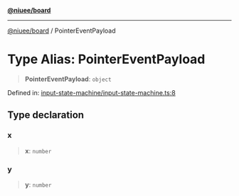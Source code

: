 [**@niuee/board**](../README.md)

***

[@niuee/board](../globals.md) / PointerEventPayload

# Type Alias: PointerEventPayload

> **PointerEventPayload**: `object`

Defined in: [input-state-machine/input-state-machine.ts:8](https://github.com/niuee/board/blob/d74620e4e63da3004adfc7105b7f1136fce9577c/src/input-state-machine/input-state-machine.ts#L8)

## Type declaration

### x

> **x**: `number`

### y

> **y**: `number`

